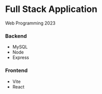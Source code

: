 # Full Stack Application

Web Programming 2023

### Backend
- MySQL
- Node 
- Express

### Frontend
- Vite
- React

